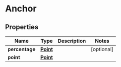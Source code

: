 
# Anchor

## Properties
Name | Type | Description | Notes
------------ | ------------- | ------------- | -------------
**percentage** | [**Point**](Point.md) |  |  [optional]
**point** | [**Point**](Point.md) |  | 



